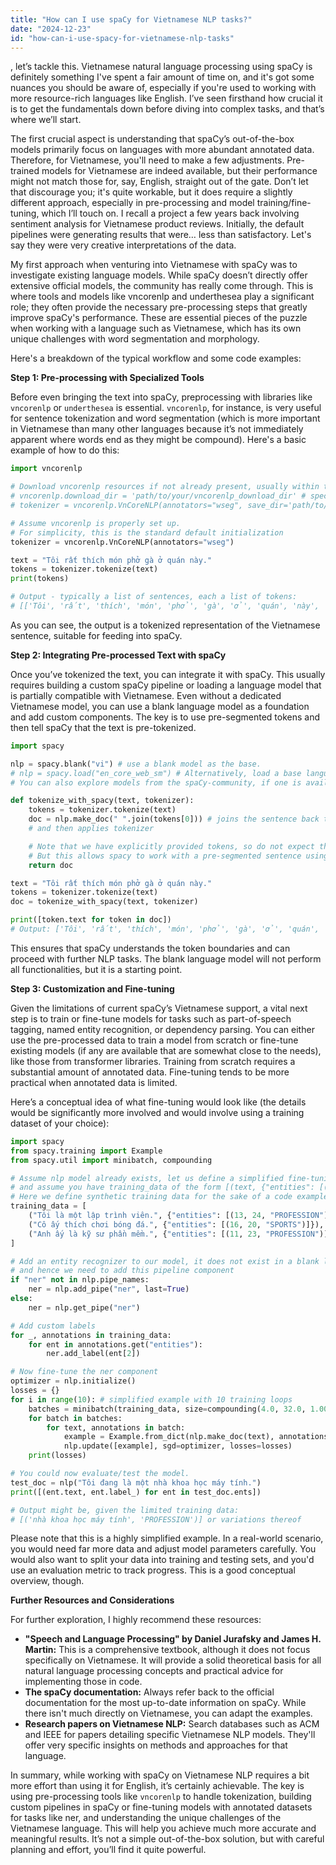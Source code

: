 ```yaml
---
title: "How can I use spaCy for Vietnamese NLP tasks?"
date: "2024-12-23"
id: "how-can-i-use-spacy-for-vietnamese-nlp-tasks"
---
```


, let’s tackle this. Vietnamese natural language processing using spaCy is definitely something I've spent a fair amount of time on, and it's got some nuances you should be aware of, especially if you're used to working with more resource-rich languages like English. I’ve seen firsthand how crucial it is to get the fundamentals down before diving into complex tasks, and that’s where we’ll start.

The first crucial aspect is understanding that spaCy’s out-of-the-box models primarily focus on languages with more abundant annotated data. Therefore, for Vietnamese, you'll need to make a few adjustments. Pre-trained models for Vietnamese are indeed available, but their performance might not match those for, say, English, straight out of the gate. Don’t let that discourage you; it's quite workable, but it does require a slightly different approach, especially in pre-processing and model training/fine-tuning, which I’ll touch on. I recall a project a few years back involving sentiment analysis for Vietnamese product reviews. Initially, the default pipelines were generating results that were… less than satisfactory. Let's say they were very creative interpretations of the data.

My first approach when venturing into Vietnamese with spaCy was to investigate existing language models. While spaCy doesn’t directly offer extensive official models, the community has really come through. This is where tools and models like vncorenlp and underthesea play a significant role; they often provide the necessary pre-processing steps that greatly improve spaCy's performance. These are essential pieces of the puzzle when working with a language such as Vietnamese, which has its own unique challenges with word segmentation and morphology.

Here's a breakdown of the typical workflow and some code examples:

**Step 1: Pre-processing with Specialized Tools**

Before even bringing the text into spaCy, preprocessing with libraries like `vncorenlp` or `underthesea` is essential. `vncorenlp`, for instance, is very useful for sentence tokenization and word segmentation (which is more important in Vietnamese than many other languages because it’s not immediately apparent where words end as they might be compound). Here's a basic example of how to do this:

```python
import vncorenlp

# Download vncorenlp resources if not already present, usually within the first setup for vncorenlp
# vncorenlp.download_dir = 'path/to/your/vncorenlp_download_dir' # specify a download location if needed
# tokenizer = vncorenlp.VnCoreNLP(annotators="wseg", save_dir='path/to/your/vncorenlp_save_dir')

# Assume vncorenlp is properly set up. 
# For simplicity, this is the standard default initialization
tokenizer = vncorenlp.VnCoreNLP(annotators="wseg")

text = "Tôi rất thích món phở gà ở quán này."
tokens = tokenizer.tokenize(text)
print(tokens)

# Output - typically a list of sentences, each a list of tokens:
# [['Tôi', 'rất', 'thích', 'món', 'phở', 'gà', 'ở', 'quán', 'này', '.']]
```

As you can see, the output is a tokenized representation of the Vietnamese sentence, suitable for feeding into spaCy.

**Step 2: Integrating Pre-processed Text with spaCy**

Once you’ve tokenized the text, you can integrate it with spaCy. This usually requires building a custom spaCy pipeline or loading a language model that is partially compatible with Vietnamese. Even without a dedicated Vietnamese model, you can use a blank language model as a foundation and add custom components. The key is to use pre-segmented tokens and then tell spaCy that the text is pre-tokenized.

```python
import spacy

nlp = spacy.blank("vi") # use a blank model as the base.
# nlp = spacy.load("en_core_web_sm") # Alternatively, load a base language model if needed, English model being an example
# You can also explore models from the spaCy-community, if one is available

def tokenize_with_spacy(text, tokenizer):
    tokens = tokenizer.tokenize(text)
    doc = nlp.make_doc(" ".join(tokens[0])) # joins the sentence back to a space-separated string
    # and then applies tokenizer

    # Note that we have explicitly provided tokens, so do not expect the tokenization to re-happen
    # But this allows spacy to work with a pre-segmented sentence using a `blank` language model.
    return doc

text = "Tôi rất thích món phở gà ở quán này."
tokens = tokenizer.tokenize(text)
doc = tokenize_with_spacy(text, tokenizer)

print([token.text for token in doc])
# Output: ['Tôi', 'rất', 'thích', 'món', 'phở', 'gà', 'ở', 'quán', 'này', '.']
```

This ensures that spaCy understands the token boundaries and can proceed with further NLP tasks. The blank language model will not perform all functionalities, but it is a starting point.

**Step 3: Customization and Fine-tuning**

Given the limitations of current spaCy’s Vietnamese support, a vital next step is to train or fine-tune models for tasks such as part-of-speech tagging, named entity recognition, or dependency parsing. You can either use the pre-processed data to train a model from scratch or fine-tune existing models (if any are available that are somewhat close to the needs), like those from transformer libraries. Training from scratch requires a substantial amount of annotated data. Fine-tuning tends to be more practical when annotated data is limited.

Here’s a conceptual idea of what fine-tuning would look like (the details would be significantly more involved and would involve using a training dataset of your choice):

```python
import spacy
from spacy.training import Example
from spacy.util import minibatch, compounding

# Assume nlp model already exists, let us define a simplified fine-tuning example
# and assume you have training_data of the form [(text, {"entities": [(start_index, end_index, "LABEL")]) ]
# Here we define synthetic training data for the sake of a code example.
training_data = [
    ("Tôi là một lập trình viên.", {"entities": [(13, 24, "PROFESSION")]}),
    ("Cô ấy thích chơi bóng đá.", {"entities": [(16, 20, "SPORTS")]}),
    ("Anh ấy là kỹ sư phần mềm.", {"entities": [(11, 23, "PROFESSION")]})
]

# Add an entity recognizer to our model, it does not exist in a blank language model
# and hence we need to add this pipeline component
if "ner" not in nlp.pipe_names:
    ner = nlp.add_pipe("ner", last=True)
else:
    ner = nlp.get_pipe("ner")

# Add custom labels
for _, annotations in training_data:
    for ent in annotations.get("entities"):
        ner.add_label(ent[2])

# Now fine-tune the ner component
optimizer = nlp.initialize()
losses = {}
for i in range(10): # simplified example with 10 training loops
    batches = minibatch(training_data, size=compounding(4.0, 32.0, 1.001))
    for batch in batches:
        for text, annotations in batch:
            example = Example.from_dict(nlp.make_doc(text), annotations)
            nlp.update([example], sgd=optimizer, losses=losses)
    print(losses)

# You could now evaluate/test the model.
test_doc = nlp("Tôi đang là một nhà khoa học máy tính.")
print([(ent.text, ent.label_) for ent in test_doc.ents])

# Output might be, given the limited training data:
# [('nhà khoa học máy tính', 'PROFESSION')] or variations thereof

```

Please note that this is a highly simplified example. In a real-world scenario, you would need far more data and adjust model parameters carefully. You would also want to split your data into training and testing sets, and you'd use an evaluation metric to track progress. This is a good conceptual overview, though.

**Further Resources and Considerations**

For further exploration, I highly recommend these resources:

* **"Speech and Language Processing" by Daniel Jurafsky and James H. Martin:** This is a comprehensive textbook, although it does not focus specifically on Vietnamese. It will provide a solid theoretical basis for all natural language processing concepts and practical advice for implementing those in code.
* **The spaCy documentation:** Always refer back to the official documentation for the most up-to-date information on spaCy. While there isn't much directly on Vietnamese, you can adapt the examples.
* **Research papers on Vietnamese NLP:** Search databases such as ACM and IEEE for papers detailing specific Vietnamese NLP models. They'll offer very specific insights on methods and approaches for that language.

In summary, while working with spaCy on Vietnamese NLP requires a bit more effort than using it for English, it’s certainly achievable. The key is using pre-processing tools like `vncorenlp` to handle tokenization, building custom pipelines in spaCy or fine-tuning models with annotated datasets for tasks like ner, and understanding the unique challenges of the Vietnamese language. This will help you achieve much more accurate and meaningful results. It’s not a simple out-of-the-box solution, but with careful planning and effort, you’ll find it quite powerful.
